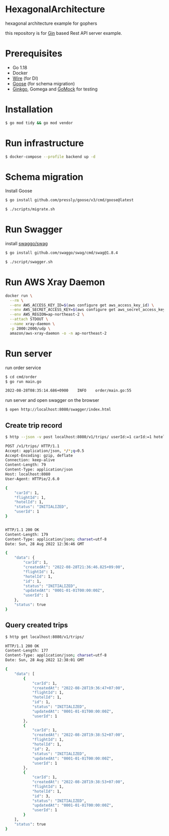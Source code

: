 # HexagonalArchitecture

hexagonal architecture example for gophers

this repository is for [Gin](https://github.com/gin-gonic/gin) based Rest API server example.

# Prerequisites

- Go 1.18
- Docker
- [Wire](https://github.com/google/wire) (for DI)
- [Goose](https://github.com/pressly/goose) (for schema migration)
- [Ginkgo](https://onsi.github.io/ginkgo/), Gomega and [GoMock](https://github.com/golang/mock) for testing

# Installation

```bash
$ go mod tidy && go mod vendor
```

# Run infrastructure

```bash
$ docker-compose --profile backend up -d
```

# Schema migration

Install Goose

```bash
$ go install github.com/pressly/goose/v3/cmd/goose@latest
```

```bash
$ ./scripts/migrate.sh
```

# Run Swagger

install [swaggo/swag](https://github.com/swaggo/swag) 

```bash
$ go install github.com/swaggo/swag/cmd/swag@1.8.4
```

```bash
$ ./script/swagger.sh
```

# Run AWS Xray Daemon

```bash
docker run \
  --rm \
  --env AWS_ACCESS_KEY_ID=$(aws configure get aws_access_key_id) \
  --env AWS_SECRET_ACCESS_KEY=$(aws configure get aws_secret_access_key) \
  --env AWS_REGION=ap-northeast-2 \
  --attach STDOUT \
  --name xray-daemon \
  -p 2000:2000/udp \
  amazon/aws-xray-daemon -o -n ap-northeast-2
```

# Run server

run order service

```bash
$ cd cmd/order
$ go run main.go

2022-08-28T08:35:14.686+0900	INFO	order/main.go:55
```

run server and open swagger on the browser

```bash
$ open http://localhost:8080/swagger/index.html
```

## Create trip record

```bash
$ http --json -v post localhost:8080/v1/trips/ userId:=1 carId:=1 hotelId:=1 flightId:=1 status=INITIALIZED

POST /v1/trips/ HTTP/1.1
Accept: application/json, */*;q=0.5
Accept-Encoding: gzip, deflate
Connection: keep-alive
Content-Length: 79
Content-Type: application/json
Host: localhost:8080
User-Agent: HTTPie/2.6.0

{
    "carId": 1,
    "flightId": 1,
    "hotelId": 1,
    "status": "INITIALIZED",
    "userId": 1
}


HTTP/1.1 200 OK
Content-Length: 179
Content-Type: application/json; charset=utf-8
Date: Sun, 28 Aug 2022 12:36:46 GMT

{
    "data": {
        "carId": 1,
        "createdAt": "2022-08-28T21:36:46.825+09:00",
        "flightId": 1,
        "hotelId": 1,
        "id": 1,
        "status": "INITIALIZED",
        "updatedAt": "0001-01-01T00:00:00Z",
        "userId": 1
    },
    "status": true
}
```

## Query created trips

```bash
$ http get localhost:8080/v1/trips/                                                                                                                               dongkyl@DongGyunui-MacBookAir

HTTP/1.1 200 OK
Content-Length: 177
Content-Type: application/json; charset=utf-8
Date: Sun, 28 Aug 2022 12:38:01 GMT

{
    "data": [
        {
            "carId": 1,
            "createdAt": "2022-08-28T19:36:47+07:00",
            "flightId": 1,
            "hotelId": 1,
            "id": 1,
            "status": "INITIALIZED",
            "updatedAt": "0001-01-01T00:00:00Z",
            "userId": 1
        },
        {
            "carId": 1,
            "createdAt": "2022-08-28T19:38:52+07:00",
            "flightId": 1,
            "hotelId": 1,
            "id": 2,
            "status": "INITIALIZED",
            "updatedAt": "0001-01-01T00:00:00Z",
            "userId": 1
        },
        {
            "carId": 1,
            "createdAt": "2022-08-28T19:38:53+07:00",
            "flightId": 1,
            "hotelId": 1,
            "id": 3,
            "status": "INITIALIZED",
            "updatedAt": "0001-01-01T00:00:00Z",
            "userId": 1
        }
    ],
    "status": true
}
```
